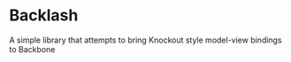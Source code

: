 Backlash
========

A simple library that attempts to bring Knockout style model-view bindings to Backbone
